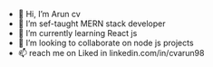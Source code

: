 - 👋 Hi, I’m Arun cv
- 👀 I’m sef-taught MERN stack developer
- 🌱 I’m currently learning React js 
- 💞️ I’m looking to collaborate on node js projects
- 📫 reach me on Liked in linkedin.com/in/cvarun98

<!---
cv-arun/cv-arun is a ✨ special ✨ repository because its `README.md` (this file) appears on your GitHub profile.
You can click the Preview link to take a look at your changes.
--->
